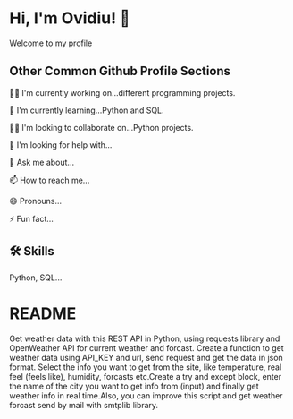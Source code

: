 
# Hi, I'm Ovidiu! 👋
Welcome to my profile

## Other Common Github Profile Sections
👩‍💻 I'm currently working on...different programming projects.

🧠 I'm currently learning...Python and SQL.

👯‍♀️ I'm looking to collaborate on...Python projects.

🤔 I'm looking for help with...

💬 Ask me about...

📫 How to reach me...

😄 Pronouns...

⚡️ Fun fact...


## 🛠 Skills
Python, SQL...


# README
Get weather data with this REST API in Python, using requests library and OpenWeather API for current weather and forcast.
Create a function to get weather data using API_KEY and url, send request and get the data in json format.
Select the info you want to get from the site, like temperature, real feel (feels like), humidity, forcasts etc.Create a try and except block, enter the name of the city you want to get info from (input) and finally get weather info in real time.Also, you can improve this script and get weather forcast send by mail with smtplib library.






